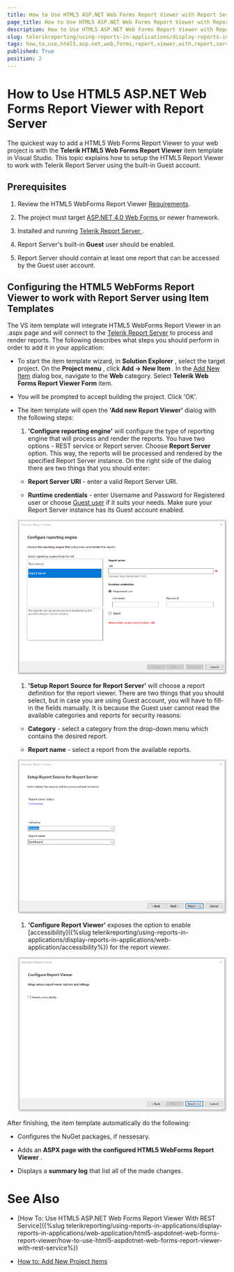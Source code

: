 ```yaml
---
title: How to Use HTML5 ASP.NET Web Forms Report Viewer with Report Server
page_title: How to Use HTML5 ASP.NET Web Forms Report Viewer with Report Server | for Telerik Reporting Documentation
description: How to Use HTML5 ASP.NET Web Forms Report Viewer with Report Server
slug: telerikreporting/using-reports-in-applications/display-reports-in-applications/web-application/html5-aspdotnet-web-forms-report-viewer/how-to-use-html5-aspdotnet-web-forms-report-viewer-with-report-server
tags: how,to,use,html5,asp.net,web,forms,report,viewer,with,report,server
published: True
position: 2
---
```


# How to Use HTML5 ASP.NET Web Forms Report Viewer with Report Server



The quickest way to add a HTML5 Web Forms Report Viewer to your web project is with the         __Telerik HTML5 Web Forms Report Viewer__  item template in Visual Studio.         This topic explains how to setup the HTML5 Report Viewer to work with Telerik Report Server using the built-in Guest account.       

## Prerequisites

1. Review the HTML5 WebForms Report Viewer [Requirements](db123b4f-a278-402a-96b1-b45d52f2306a).             

1. The project must target               [                   ASP.NET 4.0 Web Forms                 ](http://www.asp.net/web-forms)               or newer framework.             

1. Installed and running               [                   Telerik Report Server                 ](https://docs.telerik.com/report-server/introduction).             

1. Report Server's built-in __Guest__  user should be enabled.             

1. Report Server should contain at least one report that can be accessed by the Guest user account.             

## Configuring the HTML5 WebForms Report Viewer to work with Report Server using Item Templates

The VS item template will integrate HTML5 WebForms Report Viewer in an .aspx page           and will connect to the            [Telerik Report Server](https://docs.telerik.com/report-server/introduction)            to process and render reports.           The following describes what steps you should perform in order to add it in your application:         

* To start the item template wizard, in __Solution Explorer__ , select the target project. On the               __Project menu__ , click __Add -> New Item__ . In the               [Add New Item](https://msdn.microsoft.com/en-us/library/w0572c5b%28v=vs.100%29.aspx)               dialog box, navigate to the __Web__  category. Select __Telerik Web Forms Report Viewer Form__  item.             

* You will be prompted to accept building the project. Click 'OK'.             

* The item template will open the __'Add new Report Viewer'__  dialog with the following steps:             

   1. __'Configure reporting engine'__  will configure the type of reporting engine that will process and render the reports.                   You have two options - REST service or Report server. Choose __Report Server__  option. This way, the reports will be                    processed and rendered by the specified Report Server instance. On the right side of the dialog there are two things that you should enter:                 

   + __Report Server URI__  - enter a valid Report Server URI.                     

   + __Runtime credentials__  - enter Username and Password for Registered user or choose                       [Guest user](https://docs.telerik.com/report-server/implementer-guide/user-management/guest-user) if it suits your needs. Make sure your Report Server instance has its Guest account enabled.                       

  ![item-template-reporting-engine-rs](images/item-template-reporting-engine-rs.png)

   1. __'Setup Report Source for Report Server'__  will choose a report definition for the report viewer. There are two things                   that you should select, but in case you are using Guest account, you will have to fill-in the fields manually. It is because the Guest user                   cannot read the available categories and reports for security reasons:                 

   + __Category__  - select a category from the drop-down menu which contains the desired report.                     

   + __Report name__  - select a report from the available reports.                       

  ![item-template-report-source-rs](images/item-template-report-source-rs.png)

   1. __'Configure Report Viewer'__  exposes the option to enable                   [accessibility]({%slug telerikreporting/using-reports-in-applications/display-reports-in-applications/web-application/accessibility%}) for the report viewer.                   

  ![Item Template Accessibility](images/item-template-accessibility.png)

After finishing, the item template automatically do the following:         

* Configures the NuGet packages, if nessesary.             

* Adds an __ASPX page with the configured HTML5 WebForms Report Viewer__ .             

* Displays a __summary log__  that list all of the made changes.             

# See Also


 * [How To: Use HTML5 ASP.NET Web Forms Report Viewer With REST Service]({%slug telerikreporting/using-reports-in-applications/display-reports-in-applications/web-application/html5-aspdotnet-web-forms-report-viewer/how-to-use-html5-aspdotnet-web-forms-report-viewer-with-rest-service%})

 * [How to: Add New Project Items](https://docs.microsoft.com/en-us/previous-versions/visualstudio/visual-studio-2010/w0572c5b(v=vs.100))
